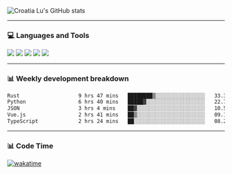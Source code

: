 ![Croatia Lu's GitHub stats](https://github-readme-stats.vercel.app/api?username=croatialu&show_icons=true&theme=transparent)

<hr>

### 💻 Languages and Tools

<code><a href="https://nodejs.org/en"><img src="https://api.iconify.design/skill-icons:nodejs-light.svg" /></a></code>
<code><a href="https://www.typescriptlang.org/"><img src="https://api.iconify.design/logos:typescript-icon.svg" /></a></code>
<code><a href="https://react.dev"><img src="https://api.iconify.design/logos:react.svg" /></a></code>
<code><a href="https://github.com/vuejs/core"><img src="https://api.iconify.design/logos:vue.svg" /></a></code> 
<code><a href="https://www.docker.com/"><img src="https://api.iconify.design/logos:docker-icon.svg" /></a></code> 

<hr>

### 📊 Weekly development breakdown

<!--START_SECTION:waka-->

```txt
Rust                   9 hrs 47 mins   ████████▒░░░░░░░░░░░░░░░░   33.39 %
Python                 6 hrs 40 mins   █████▓░░░░░░░░░░░░░░░░░░░   22.78 %
JSON                   3 hrs 4 mins    ██▓░░░░░░░░░░░░░░░░░░░░░░   10.50 %
Vue.js                 2 hrs 41 mins   ██▒░░░░░░░░░░░░░░░░░░░░░░   09.17 %
TypeScript             2 hrs 24 mins   ██░░░░░░░░░░░░░░░░░░░░░░░   08.21 %
```

<!--END_SECTION:waka-->

<hr>

### 📊 Code Time

[![wakatime](https://wakatime.com/badge/user/385c169e-5cb1-4640-b485-74e2af473e5d.svg)](https://wakatime.com/@croatialu)
